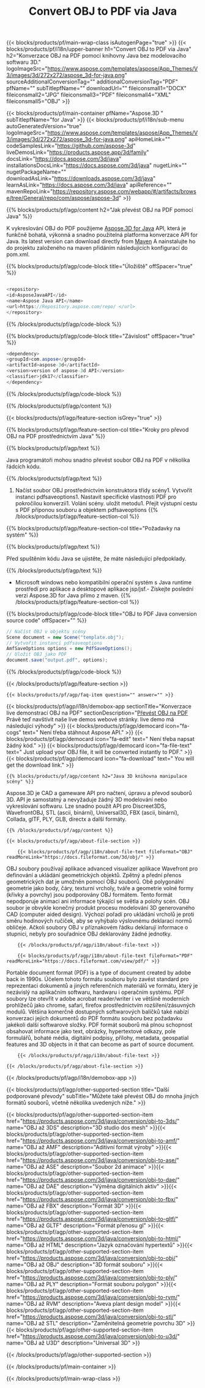 ﻿---
title: Convert OBJ to PDF via Java 
url: /cs/java/conversion/obj-to-pdf/ 
description: Vzorek Java konverzní kód pro formát OBJ do souboru PDF. Použijte tento příkladný kód k převedení OBJ na PDF v rámci kterékoli aplikace založené na webu nebo ploše Java.
---
{{< blocks/products/pf/main-wrap-class isAutogenPage="true" >}}
{{< blocks/products/pf/i18n/upper-banner h1="Convert OBJ to PDF via Java" h2="Konverzace OBJ na PDF pomocí knihovny Java bez modelovacího softwaru 3D." logoImageSrc="https://www.aspose.com/templates/aspose/App_Themes/V3/images/3d/272x272/aspose_3d-for-java.png" sourceAdditionalConversionTag="" additionalConversionTag="PDF" pfName="" subTitlepfName="" downloadUrl="" fileiconsmall1="DOCX" fileiconsmall2="JPG" fileiconsmall3="PDF" fileiconsmall4="XML" fileiconsmall5="OBJ" >}}

{{< blocks/products/pf/main-container pfName="Aspose.3D " subTitlepfName="for Java" >}}
{{< blocks/products/pf/i18n/sub-menu autoGeneratedVersion="true" logoImageSrc="https://www.aspose.com/templates/aspose/App_Themes/V3/images/3d/272x272/aspose_3d-for-java.png" apiHomeLink="" codeSamplesLink="https://github.com/aspose-3d" liveDemosLink="https://products.aspose.app/3d/family" docsLink="https://docs.aspose.com/3d/java" installationsDocsLink="https://docs.aspose.com/3d/java" nugetLink="" nugetPackageName="" downloadAsLink="https://downloads.aspose.com/3d/java" learnAsLink="https://docs.aspose.com/3d/java" apiReference="" mavenRepoLink="https://repository.aspose.com/webapp/#/artifacts/browse/tree/General/repo/com/aspose/aspose-3d" >}}

{{% blocks/products/pf/agp/content h2="Jak převést OBJ na PDF pomocí Java" %}}

 K vykreslování OBJ do PDF použijeme
 [Aspose.3D for Java](https://products.aspose.com/3d/java) 
 API, která je funkčně bohatá, výkonná a snadno použitelná platforma konverzace API for Java. Its latest version can download directly from
 [Maven](https://repository.aspose.com/webapp/#/artifacts/browse/tree/General/repo/com/aspose/aspose-3d) 
 A nainstalujte ho do projektu založeného na maven přidáním následujících konfigurací do pom.xml.

{{% blocks/products/pf/agp/code-block title="Úložiště" offSpacer="true" %}}

```cs

<repository>
<id>AsposeJavaAPI</id>
<name>Aspose Java API</name>
<url>https://Repository.aspose.com/repo/ </url>
</repository>


```

{{% /blocks/products/pf/agp/code-block %}}

{{% blocks/products/pf/agp/code-block title="Závislost" offSpacer="true" %}}

```cs
<dependency>
<groupId>com.aspose</groupId>
<artifactId>aspose-3d</artifactId>
<version>version of aspose-3d API</version>
<classifier>jdk17</classifier>
</dependency>


```

{{% /blocks/products/pf/agp/code-block %}}

{{% /blocks/products/pf/agp/content %}}

{{< blocks/products/pf/agp/feature-section isGrey="true" >}}

{{% blocks/products/pf/agp/feature-section-col title="Kroky pro převod OBJ na PDF prostřednictvím Java" %}}

{{% blocks/products/pf/agp/text %}}

 Java programátoři mohou snadno převést soubor OBJ na PDF v několika řádcích kódu.

{{% /blocks/products/pf/agp/text %}}

1. Načíst soubor OBJ prostřednictvím konstruktora třídy scény1. Vytvořit instanci pdfsaveoptions1. Nastavit specifické vlastnosti PDF pro pokročilou konverzii1. Volání scény. uložit metodu1. Přejít výstupní cestu s PDF příponou souboru a objektem pdfsaveoptions
{{% /blocks/products/pf/agp/feature-section-col %}}

{{% blocks/products/pf/agp/feature-section-col title="Požadavky na systém" %}}

{{% blocks/products/pf/agp/text %}}

 Před spuštěním kódu Java se ujistěte, že máte následující předpoklady.

{{% /blocks/products/pf/agp/text %}}

- Microsoft windows nebo kompatibilní operační systém s Java runtime prostředí pro aplikace a desktopové aplikace jsp/jsf.- Získejte poslední verzi Aspose.3D for Java přímo z maven.
{{% /blocks/products/pf/agp/feature-section-col %}}

{{% blocks/products/pf/agp/code-block title="OBJ to PDF Java conversion source code" offSpacer="" %}}

```cs
// Načíst OBJ v objektu scény 
Scene document = new Scene("template.obj");
// Vytvořit instanci pdfsaveoptions 
AmfSaveOptions options = new PdfSaveOptions();
// Uložit OBJ jako PDF 
document.save("output.pdf", options);   


```

{{% /blocks/products/pf/agp/code-block %}}

{{< /blocks/products/pf/agp/feature-section >}}

    {{< blocks/products/pf/agp/faq-item question="" answer="" >}}
 

<!-- aboutfile Starts -->

{{< blocks/products/pf/agp/i18n/demobox-app sectionTitle="Konverzace live demonstrací OBJ na PDF" sectionDescription="[Převést OBJ na PDF](https://products.aspose.app/3d/conversion/obj-to-pdf) Právě teď navštívit naše live demos webové stránky. live demo má následující výhody" >}}
        {{< blocks/products/pf/agp/democard icon="fa-cogs" text=" Není třeba stáhnout Aspose API." >}}
        {{< blocks/products/pf/agp/democard icon="fa-edit" text=" Není třeba napsat žádný kód." >}}
        {{< blocks/products/pf/agp/democard icon="fa-file-text" text=" Just upload your OBJ file, it will be converted instantly to PDF." >}}
        {{< blocks/products/pf/agp/democard icon="fa-download" text=" You will get the download link." >}}

    {{% blocks/products/pf/agp/content h2="Java 3D knihovna manipulace scény" %}}

 Aspose.3D je CAD a gameware API pro načtení, úpravu a převod souborů 3D. API je samostatný a nevyžaduje žádný 3D modelování nebo vykreslování softwaru. Lze snadno použít API pro Discreet3DS, WavefrontOBJ, STL (ascii, binární), Universal3D, FBX (ascii, binární), Collada, glTF, PLY, GLB, directx a další formáty. 



    {{% /blocks/products/pf/agp/content %}}

    {{< blocks/products/pf/agp/about-file-section >}}

        {{< blocks/products/pf/agp/i18n/about-file-text fileFormat="OBJ" readMoreLink="https://docs.fileformat.com/3d/obj/" >}}

OBJ soubory používají aplikace advanced visualizer aplikace Wavefront pro definování a ukládání geometrických objektů. Zpětný a přední přenos geometrických dat je umožněn pomocí OBJ souborů. Obě polygonální geometrie jako body, čáry, texturní vrcholy, tváře a geometrie volné formy (křivky a povrchy) jsou podporovány OBJ formátem. Tento formát nepodporuje animaci ani informace týkající se světla a polohy scén. OBJ soubor je obvykle konečný produkt procesu modelování 3D generovaného CAD (computer aided design). Výchozí pořadí pro ukládání vrcholů je proti směru hodinových ručiček, aby se vyhýbalo výslovnému deklaraci normů obličeje. Ačkoli soubory OBJ v příznakovém řádku deklarují informace o stupnici, nebyly pro souřadnice OBJ deklarovány žádné jednotky.

        {{< /blocks/products/pf/agp/i18n/about-file-text >}}

        {{< blocks/products/pf/agp/i18n/about-file-text fileFormat="PDF" readMoreLink="https://docs.fileformat.com/view/pdf/" >}}

Portable document format (PDF) is a type of document created by adobe back in 1990s. Účelem tohoto formátu souboru bylo zavést standard pro reprezentaci dokumentů a jiných referenčních materiálů ve formátu, který je nezávislý na aplikačním softwaru, hardwaru i operačním systému. PDF soubory lze otevřít v adobe acrobat reader/writer i ve většině moderních prohlížečů jako chrome, safari, firefox prostřednictvím rozšíření/zásuvných modulů. Většina komerčně dostupných softwarových balíčků také nabízí konverzaci jejich dokumentů do PDF formátu souboru bez požadavku jakékoli další softwarové složky. PDF formát souborů má plnou schopnost obsahovat informace jako text, obrázky, hypertextové odkazy, pole formulářů, bohaté média, digitální podpisy, přílohy, metadata, geospatial features and 3D objects in it that can become as part of source document.

        {{< /blocks/products/pf/agp/i18n/about-file-text >}}

    {{< /blocks/products/pf/agp/about-file-section >}}

{{< /blocks/products/pf/agp/i18n/demobox-app >}}

<!-- aboutfile Ends -->

{{< blocks/products/pf/agp/other-supported-section title="Další podporované převody" subTitle="Můžete také převést OBJ do mnoha jiných formátů souborů, včetně několika uvedených níže." >}}

{{< blocks/products/pf/agp/other-supported-section-item href="https://products.aspose.com/3d/java/conversion/obj-to-3ds/" name="OBJ až 3DS" description="3D studio dos mesh" >}}{{< blocks/products/pf/agp/other-supported-section-item href="https://products.aspose.com/3d/java/conversion/obj-to-amf/" name="OBJ až AMF" description="Aditivní formát výroby" >}}{{< blocks/products/pf/agp/other-supported-section-item href="https://products.aspose.com/3d/java/conversion/obj-to-ase/" name="OBJ až ASE" description="Soubor 2d animace" >}}{{< blocks/products/pf/agp/other-supported-section-item href="https://products.aspose.com/3d/java/conversion/obj-to-dae/" name="OBJ až DAE" description="Výměna digitálních aktiv" >}}{{< blocks/products/pf/agp/other-supported-section-item href="https://products.aspose.com/3d/java/conversion/obj-to-fbx/" name="OBJ až FBX" description="Formát 3D" >}}{{< blocks/products/pf/agp/other-supported-section-item href="https://products.aspose.com/3d/java/conversion/obj-to-gltf/" name="OBJ až GLTF" description="Formát přenosu gl" >}}{{< blocks/products/pf/agp/other-supported-section-item href="https://products.aspose.com/3d/java/conversion/obj-to-html/" name="OBJ až HTML" description="Jazyk označování hypertextů" >}}{{< blocks/products/pf/agp/other-supported-section-item href="https://products.aspose.com/3d/java/conversion/obj-to-obj/" name="OBJ až OBJ" description="3D formát souboru" >}}{{< blocks/products/pf/agp/other-supported-section-item href="https://products.aspose.com/3d/java/conversion/obj-to-ply/" name="OBJ až PLY" description="Formát souboru polygon" >}}{{< blocks/products/pf/agp/other-supported-section-item href="https://products.aspose.com/3d/java/conversion/obj-to-rvm/" name="OBJ až RVM" description="Aveva plant design model" >}}{{< blocks/products/pf/agp/other-supported-section-item href="https://products.aspose.com/3d/java/conversion/obj-to-stl/" name="OBJ až STL" description="Zaměnitelná geometrie povrchu 3D" >}}{{< blocks/products/pf/agp/other-supported-section-item href="https://products.aspose.com/3d/java/conversion/obj-to-u3d/" name="OBJ až U3D" description="Universal 3D" >}}

{{< /blocks/products/pf/agp/other-supported-section >}}

{{< /blocks/products/pf/main-container >}}
    
{{< /blocks/products/pf/main-wrap-class >}}